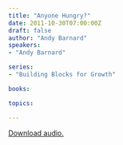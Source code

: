 ```yaml
---
title: "Anyone Hungry?"
date: 2011-10-30T07:00:00Z
draft: false
author: "Andy Barnard"
speakers:
- "Andy Barnard"

series:
- "Building Blocks for Growth"

books:

topics:

---
```

[Download audio.](https://s3.amazonaws.com/highway/sermons/2011_10/30_Anyone_Hungry.mp3)